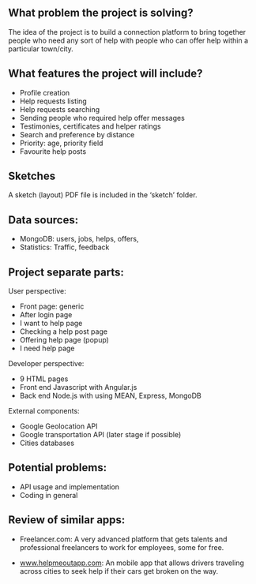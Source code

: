 ## What problem the project is solving? 
The idea of the project is to build a connection platform to bring together people who need any sort of help with people who can offer help within a particular town/city.

## What features the project will include? 
- Profile creation
- Help requests listing
- Help requests searching 
- Sending people who required help offer messages 
- Testimonies, certificates and helper ratings 
- Search and preference by distance
- Priority: age, priority field 
- Favourite help posts 

## Sketches
A sketch (layout) PDF file is included in the ‘sketch’ folder.

## Data sources: 
- MongoDB: users, jobs, helps, offers, 
- Statistics: Traffic, feedback

## Project separate parts: 
User perspective: 
- Front page: generic 
- After login page 
- I want to help page 
- Checking a help post page 
- Offering help page (popup) 
- I need help page 

Developer perspective: 
- 9 HTML pages 
- Front end Javascript with Angular.js
- Back end Node.js with using MEAN, Express, MongoDB 

External components: 
- Google Geolocation API 
- Google transportation API (later stage if possible)
- Cities databases 

## Potential problems: 
- API usage and implementation 
- Coding in general 

## Review of similar apps:
- Freelancer.com: 
A very advanced platform that gets talents and professional freelancers to work for employees, some for free. 

- www.helpmeoutapp.com: 
An mobile app that allows drivers traveling across cities to seek help if their cars get broken on the way. 